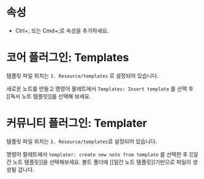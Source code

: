 # 속성
- Ctrl+; 또는 Cmd+;로 속성을 추가하세요.

# 코어 플러그인: Templates
템플릿 파일 위치는 `3. Resource/templates` 로 설정되어 있습니다.

새로운 노트를 만들고 명령어 팔레트에서 `Templates: Insert template` 를 선택 후 [[독서 노트 템플릿]]를 선택해 보세요.

# 커뮤니티 플러그인: Templater
템플릿 파일 위치는 `3. Resource/templates`로 설정되어 있습니다.

명령어 팔레트에서 `templater: create new note from template` 를 선택한 후 [[일간 노트 템플릿]]을 선택해보세요. 볼트 폴더에 [[일간 노트 템플릿]]기반으로 파일이 생성될 겁니다.